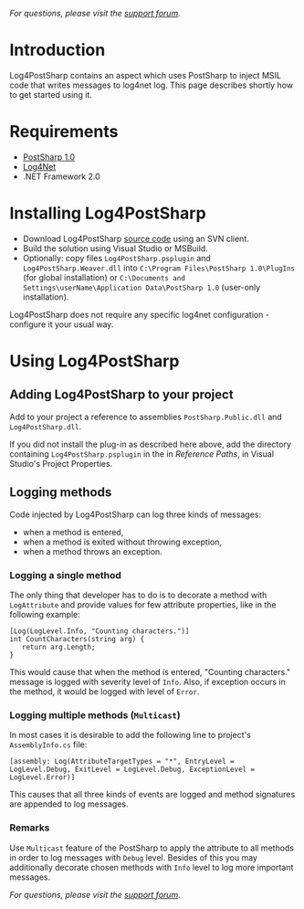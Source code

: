 _For questions, please visit the [support forum](http://www.postsharp.org/forum/postsharp4entlib.html)._

# Introduction #

Log4PostSharp contains an aspect which uses PostSharp to inject MSIL code that writes messages to log4net log.
This page describes shortly how to get started using it.

# Requirements #

  * [PostSharp 1.0](http://www.postsharp.org/download/)
  * [Log4Net](http://logging.apache.org/log4net/)
  * .NET Framework 2.0

# Installing Log4PostSharp #

  * Download Log4PostSharp [source code](http://postsharp-user-plugins.googlecode.com/svn/trunk/Log4PostSharp/) using an SVN client.
  * Build the solution using Visual Studio or MSBuild.
  * Optionally: copy files `Log4PostSharp.psplugin` and `Log4PostSharp.Weaver.dll` into `C:\Program Files\PostSharp 1.0\PlugIns` (for global installation) or `C:\Documents and Settings\userName\Application Data\PostSharp 1.0` (user-only installation).

Log4PostSharp does not require any specific log4net configuration - configure it your usual way.

# Using Log4PostSharp #

## Adding Log4PostSharp to your project ##

Add to your project a reference to assemblies `PostSharp.Public.dll` and `Log4PostSharp.dll`.

If you did not install the plug-in as described here above, add the directory containing `Log4PostSharp.psplugin` in the in _Reference Paths_, in Visual Studio's Project Properties.

## Logging methods ##

Code injected by Log4PostSharp can log three kinds of messages:
  * when a method is entered,
  * when a method is exited without throwing exception,
  * when a method throws an exception.

### Logging a single method ###

The only thing that developer has to do is to decorate a method with `LogAttribute` and provide values for few attribute properties, like in the following example:

```
[Log(LogLevel.Info, "Counting characters.")]
int CountCharacters(string arg) {
   return arg.Length;
}
```

This would cause that when the method is entered, "Counting characters." message is logged with severity level of `Info`. Also, if exception occurs in the method, it would be logged with level of `Error`.

### Logging multiple methods (`Multicast`) ###

In most cases it is desirable to add the following line to project's `AssemblyInfo.cs` file:

```
[assembly: Log(AttributeTargetTypes = "*", EntryLevel = LogLevel.Debug, ExitLevel = LogLevel.Debug, ExceptionLevel = LogLevel.Error)]
```

This causes that all three kinds of events are logged and method signatures are appended to log messages.

### Remarks ###

Use `Multicast` feature of the PostSharp to apply the attribute to all methods in order to log messages with `Debug` level. Besides of this you may additionally decorate chosen methods with `Info` level to log more important messages.

_For questions, please visit the [support forum](http://www.postsharp.org/forum/postsharp4entlib.html)._